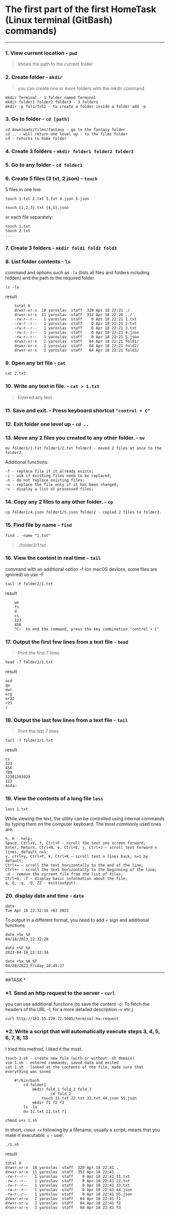 # The first part of the first HomeTask (Linux terminal (GitBash) commands)
___
### 1. View current location - `pwd`

>shows the path to the current folder

### 2. Create folder - `mkdir`
>you can create one or more folders with the mkdir command

	mkdir Terminal - 1 folder named Terminal
	mkdir folder1 folder2 folder3 - 3 folders
	mkdir -p fol1/fol2 - to create a folder inside a folder add -p
	
### 3. Go to folder - `cd [path]`

    cd downloads/films/fantasy - go to the fantasy folder
    cd .. - will return one level up - to the films folder
    cd - returns to home folder
	
### 4. Create 3 folders - `mkdir folder1 folder2 folder3`

### 5. Go to any folder - `cd folder1`

### 6. Create 5 files (3 txt, 2 json) - `touch`
 
5 files in one line:

	touch 1.txt 2.txt 3.txt 4.json 5.json

 	touch {1,2,3}.txt {4,5}.json

or each file separately:    

	touch 1.txt
	touch 2.txt
	...

### 7. Create 3 folders - `mkdir fold1 fold2 fold3`

### 8. List folder contents - `ls`  

command and options such as `-la` (lists all files and folders including hidden) and the path to the required folder.

	ls -la

result

		total 0
		drwxr-xr-x  10 yaroslav  staff  320 Apr 18 22:21 ./
		drwxr-xr-x  11 yaroslav  staff  352 Apr 18 22:20 ../
		-rw-r--r--   1 yaroslav  staff    0 Apr 18 22:21 1.txt
		-rw-r--r--   1 yaroslav  staff    0 Apr 18 22:21 2.txt
		-rw-r--r--   1 yaroslav  staff    0 Apr 18 22:21 3.txt
		-rw-r--r--   1 yaroslav  staff    0 Apr 18 22:21 4.json
		-rw-r--r--   1 yaroslav  staff    0 Apr 18 22:21 5.json
		drwxr-xr-x   2 yaroslav  staff   64 Apr 18 22:21 fold1/
		drwxr-xr-x   2 yaroslav  staff   64 Apr 18 22:21 fold2/
		drwxr-xr-x   2 yaroslav  staff   64 Apr 18 22:21 fold3/

### 9. Open any txt file - `cat`
	cat 2.txt
	
### 10. Write any text in file. - `cat > 1.txt`

>Entered any text
### 11. Save and exit. - Press keyboard shortcut `"control + C"`

### 12. Exit folder one level up - `cd ..`

### 13. Move any 2 files you created to any other folder. - `mv` 
	mv folder1/1.txt folder1/2.txt folder2 - moved 2 files at once to the folder2.

Additional functions:
    
    -f - replace file if it already exists;
    -i - ask if existing files need to be replaced;
    -n - do not replace existing files;
    -u - replace the file only if it has been changed;
    -v - display a list of processed files;
	
### 14. Copy any 2 files to any other folder. - `cp`
	cp folder1/4.json folder1/5.json folder2 - copied 2 files to folder2.
	
### 15. Find file by name - `find`
	find . -name "1.txt"

>	./folder2/1.txt
### 16. View the content in real time - `tail` 
command with an additional option -f (on macOS devices, some files are ignored) so use -F

	tail -F folder2/1.txt

result

        we
        fs
        d
        cs
        123
        456
        ^C⏎  to end the command, press the key combination "control + C"

### 17. Output the first few lines from a text file - `head`
>Print the first 7 lines 
	
	head -7 folder2/1.txt 
       
 result
       
    asd
    qw
    ewr
    erg
    er32
    r23
    r

### 18. Output the last few lines from a text file - `tail`
>Print the last 7 lines 

	tail -7 folder2/1.txt 
         
result

    cs
    123
    456
    789
    12381203929
    123
    Asda⏎    

### 19. View the contents of a long file `less`

	less 1.txt

While viewing the text, the utility can be controlled using internal 
    commands by typing them on the computer keyboard. 
    The most commonly used ones are:

    h, H - help;
    Space, Ctrl+V, f, Ctrl+F - scroll the text one screen forward;
    Enter, Return, Ctrl+N, e, Ctrl+E, j, Ctrl+J — scroll text forward n lines, default n=1;
    y, ctrl+y, Ctrl+P, k, Ctrl+K — scroll text n lines back, n=1 by default;
    Ctrl+→ - scroll the text horizontally to the end of the line;
    Ctrl+← - scroll the text horizontally to the beginning of the line;
    :d - remove the current file from the list of files;
    Ctrl+G, :f - display basic information about the file;
    q, Q, :q, :Q, ZZ - exit(output).

### 20. display date and time - `date`
    date
    Tue Apr 18 22:32:16 +03 2023
    
 To output in a different format, you need to add + sign and additional functions
   
    date +%x_%X
    04/18/2023_22:32:28

    date +%F_%X
    2023-04-18_22:32:34
    
    date +%x_%A_%T
    04/28/2023_Friday_10:49:27

___
##TASK *
### *1. Send an http request to the server - `curl`  
you can use additional functions (to save the content -o; To fetch the headers of the URL -I; for a more detailed description -v etc.)

	curl http://162.55.220.72:5005/terminal-hw-request

### *2. Write a script that will automatically execute steps 3, 4, 5, 6, 7, 8, 13
I tried this method, I liked it the most.

	touch 1.sh - create new file (with or without .sh domain)
	vim 1.sh - entered commands; saved data and exited
	cat 1.sh - looked at the contents of the file, made sure that everything was saved

```
	#!/bin/bash
		cd folder1
			mkdir fold_1 fold_2 fold_3
					cd fold_2
				touch 11.txt 22.txt 33.txt 44.json 55.json
			mkdir f1 f2 f3
		ls -la 
		mv 11.txt 22.txt f1
```
    chmod u+x 1.sh 
    
In short, `chmod +x` following by a filename, usually a script, means that you make it executable. `u` - user.

	./1.sh 

result

    total 0
    drwxr-xr-x  10 yaroslav  staff  320 Apr 18 22:41 .
    drwxr-xr-x  11 yaroslav  staff  352 Apr 18 22:41 ..
    -rw-r--r--   1 yaroslav  staff    0 Apr 18 22:41 11.txt
    -rw-r--r--   1 yaroslav  staff    0 Apr 18 22:41 22.txt
    -rw-r--r--   1 yaroslav  staff    0 Apr 18 22:41 33.txt
    -rw-r--r--   1 yaroslav  staff    0 Apr 18 22:41 44.json
    -rw-r--r--   1 yaroslav  staff    0 Apr 18 22:41 55.json
    drwxr-xr-x   2 yaroslav  staff   64 Apr 18 22:41 f1
    drwxr-xr-x   2 yaroslav  staff   64 Apr 18 22:41 f2
    drwxr-xr-x   2 yaroslav  staff   64 Apr 18 22:41 f3
    
